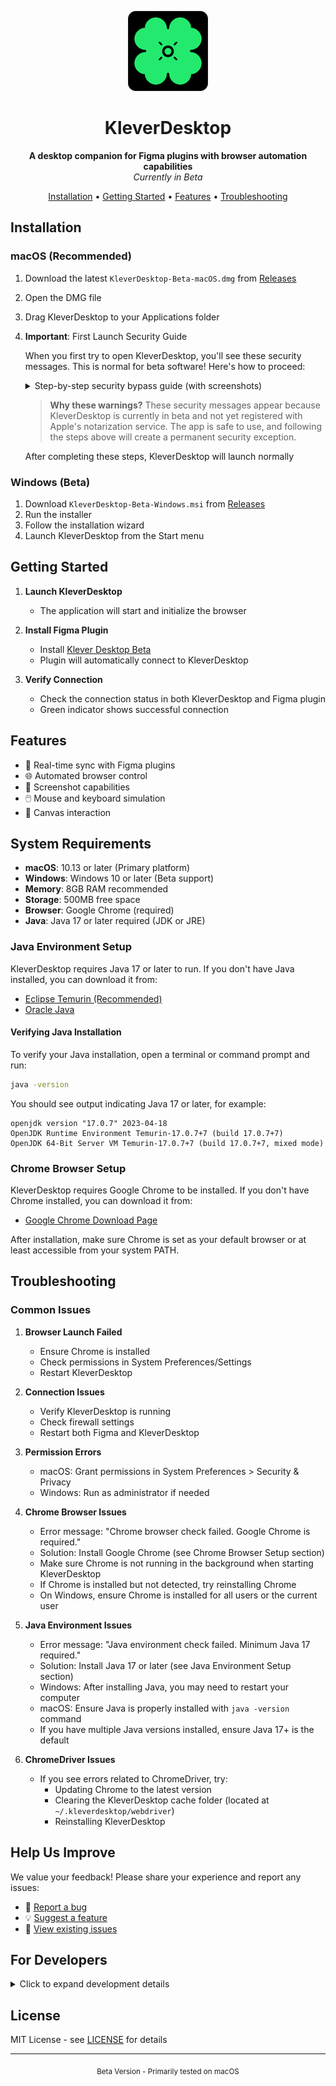 <p align="center">
  <img src="app/src/main/resources/icon.png" width="128" height="128" alt="KleverDesktop Logo">
</p>

<h1 align="center">KleverDesktop</h1>

<p align="center">
  <b>A desktop companion for Figma plugins with browser automation capabilities</b>
  <br>
  <i>Currently in Beta</i>
</p>

<p align="center">
  <a href="#installation">Installation</a> •
  <a href="#getting-started">Getting Started</a> •
  <a href="#features">Features</a> •
  <a href="#troubleshooting">Troubleshooting</a>
</p>

## Installation

### macOS (Recommended)
1. Download the latest `KleverDesktop-Beta-macOS.dmg` from [Releases](../../releases)
2. Open the DMG file
3. Drag KleverDesktop to your Applications folder

4. **Important**: First Launch Security Guide
   
   When you first try to open KleverDesktop, you'll see these security messages. This is normal for beta software! Here's how to proceed:

   <details>
   <summary>Step-by-step security bypass guide (with screenshots)</summary>

      If you see this message:
      <img width="306" alt="First security warning" src="https://github.com/user-attachments/assets/9e170e58-0c8c-4e4c-90d3-fe752bc20143" />
      
      **Don't click "Move to Trash"!** Instead:
      - Select "Open" from the context menu
      - Or go to system permissions & Grant the requested permissions
      <img width="740" alt="System permissions" src="https://github.com/user-attachments/assets/73cc3bfd-4851-40d5-86b7-1966a742c92a" />
   </details>

   > **Why these warnings?** These security messages appear because KleverDesktop is currently in beta and not yet registered with Apple's notarization service. The app is safe to use, and following the steps above will create a permanent security exception.

   After completing these steps, KleverDesktop will launch normally

### Windows (Beta)
1. Download `KleverDesktop-Beta-Windows.msi` from [Releases](../../releases)
2. Run the installer
3. Follow the installation wizard
4. Launch KleverDesktop from the Start menu

## Getting Started

1. **Launch KleverDesktop**
   - The application will start and initialize the browser

2. **Install Figma Plugin**
   - Install [Klever Desktop Beta](https://www.figma.com/community/plugin/1466767342108031572/klever-desktop-beta-next-gen-ai-usability-testing)
   - Plugin will automatically connect to KleverDesktop

3. **Verify Connection**
   - Check the connection status in both KleverDesktop and Figma plugin
   - Green indicator shows successful connection

## Features

- 🔄 Real-time sync with Figma plugins
- 🌐 Automated browser control
- 📸 Screenshot capabilities
- 🖱️ Mouse and keyboard simulation
- 🎨 Canvas interaction

## System Requirements

- **macOS**: 10.13 or later (Primary platform)
- **Windows**: Windows 10 or later (Beta support)
- **Memory**: 8GB RAM recommended
- **Storage**: 500MB free space
- **Browser**: Google Chrome (required)
- **Java**: Java 17 or later required (JDK or JRE)

### Java Environment Setup

KleverDesktop requires Java 17 or later to run. If you don't have Java installed, you can download it from:

- [Eclipse Temurin (Recommended)](https://adoptium.net/temurin/releases/?version=17)
- [Oracle Java](https://www.oracle.com/java/technologies/downloads/#java17)

#### Verifying Java Installation

To verify your Java installation, open a terminal or command prompt and run:

```bash
java -version
```

You should see output indicating Java 17 or later, for example:
```
openjdk version "17.0.7" 2023-04-18
OpenJDK Runtime Environment Temurin-17.0.7+7 (build 17.0.7+7)
OpenJDK 64-Bit Server VM Temurin-17.0.7+7 (build 17.0.7+7, mixed mode)
```

### Chrome Browser Setup

KleverDesktop requires Google Chrome to be installed. If you don't have Chrome installed, you can download it from:

- [Google Chrome Download Page](https://www.google.com/chrome/)

After installation, make sure Chrome is set as your default browser or at least accessible from your system PATH.

## Troubleshooting

### Common Issues

1. **Browser Launch Failed**
   - Ensure Chrome is installed
   - Check permissions in System Preferences/Settings
   - Restart KleverDesktop

2. **Connection Issues**
   - Verify KleverDesktop is running
   - Check firewall settings
   - Restart both Figma and KleverDesktop

3. **Permission Errors**
   - macOS: Grant permissions in System Preferences > Security & Privacy
   - Windows: Run as administrator if needed

4. **Chrome Browser Issues**
   - Error message: "Chrome browser check failed. Google Chrome is required."
   - Solution: Install Google Chrome (see Chrome Browser Setup section)
   - Make sure Chrome is not running in the background when starting KleverDesktop
   - If Chrome is installed but not detected, try reinstalling Chrome
   - On Windows, ensure Chrome is installed for all users or the current user

5. **Java Environment Issues**
   - Error message: "Java environment check failed. Minimum Java 17 required."
   - Solution: Install Java 17 or later (see Java Environment Setup section)
   - Windows: After installing Java, you may need to restart your computer
   - macOS: Ensure Java is properly installed with `java -version` command
   - If you have multiple Java versions installed, ensure Java 17+ is the default

6. **ChromeDriver Issues**
   - If you see errors related to ChromeDriver, try:
     - Updating Chrome to the latest version
     - Clearing the KleverDesktop cache folder (located at `~/.kleverdesktop/webdriver`)
     - Reinstalling KleverDesktop

## Help Us Improve
We value your feedback! Please share your experience and report any issues:
- 🐛 [Report a bug](https://github.com/FigmaAI/KleverDesktop/issues/new?labels=bug&template=bug_report.md)
- 💡 [Suggest a feature](https://github.com/FigmaAI/KleverDesktop/issues/new?labels=enhancement&template=feature_request.md)
- 📝 [View existing issues](https://github.com/FigmaAI/KleverDesktop/issues)


## For Developers

<details>
<summary>Click to expand development details</summary>

### Project Structure
```
KleverDesktop/
├── app/                    # Main application
│   ├── src/               # Source files
│   │   └── main/kotlin/   # Kotlin source code
│   └── User_Data/         # Chrome user data
├── figma-client/          # Figma plugin (submodule)
└── config/                # Configuration files
```

### Building from Source
```bash
# Clone repository with submodules
git clone --recursive [repository-url]

# Build project
./gradlew build
```

### Architecture
- WebSocket Server for plugin communication
- Selenium WebDriver for browser control
- Kotlin/JVM backend
</details>

## License

MIT License - see [LICENSE](LICENSE) for details

---

<p align="center">
  <sub>Beta Version - Primarily tested on macOS</sub>
</p>